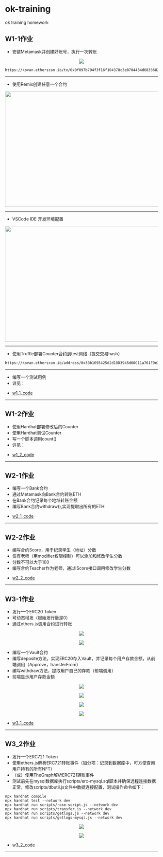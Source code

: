 # ok-training
ok training homework


## W1-1作业

* 安装Metamask并创建好账号，执行一次转账
<p align="center">
  <img src="https://github.com/hejiujun/ok-training/blob/main/images/1645849079015.jpg">
</p>

```
https://kovan.etherscan.io/tx/0x0f097b794f3f16f104378c3e8704434d6833682d3ff74946f0ec98132f985800
```
---

* 使用Remix创建任意一个合约
<p align="center">
  <img src="https://github.com/hejiujun/ok-training/blob/main/images/1645850916527.jpg" width="800" height="380">
</p>

---

* VSCode IDE 开发环境配置
<p align="center">
  <img src="https://github.com/hejiujun/ok-training/blob/main/images/1645856999343.jpg" width="600" height="380">
</p>

---

* 使用Truffle部署Counter合约到test网络（提交交易hash）
```
https://kovan.etherscan.io/address/0x3Bb1095425d2d10D3945d60C11a761F9e3F74091
```
---

* 编写一个测试用例
* 详见：

- [w1_1_code](https://github.com/hejiujun/ok-training/tree/main/w1_1_code)

---

## W1-2作业

* 使用Hardhat部署修改后的Counter
* 使用Hardhat测试Counter
* 写一个脚本调用count()
* 详见：

- [w1_2_code](https://github.com/hejiujun/ok-training/tree/main/w1_2_code)

---

## W2-1作业

* 编写一个Bank合约
* 通过Metamask向Bank合约转账ETH
* 在Bank合约记录每个地址转账金额
* 编写Bank合约withdraw(),实现提取出所有的ETH

- [w2_1_code](https://github.com/hejiujun/ok-training/tree/main/w2_1_code)

---

## W2-2作业

* 编写合约Score，用于纪录学生（地址）分数
* 仅有老师（用modifier权限控制）可以添加和修改学生分数
* 分数不可以大于100
* 编写合约Teacher作为老师，通过IScore接口调用修改学生分数

- [w2_2_code](https://github.com/hejiujun/ok-training/tree/main/w2_2_code)

---

## W3-1作业

* 发行一个ERC20 Token
* 可动态增发（起始发行量是0）
* 通过ethers.js调用合约进行转账

<p align="center">
  <img src="https://github.com/hejiujun/ok-training/blob/main/images/1646970788986.jpg">
</p>

<p align="center">
  <img src="https://github.com/hejiujun/ok-training/blob/main/images/1646970834515.jpg">
</p>

* 编写一个Vault合约
* 编写deposite方法，实现ERC20存入Vault，并记录每个用户存款金额，从前端调用（Approve，transferFrom）
* 编写withdraw方法，提取用户自己的存款（前端调用）
* 前端显示用户存款金额

<p align="center">
  <img src="https://github.com/hejiujun/ok-training/blob/main/images/1647025885635.jpg">
</p>

<p align="center">
  <img src="https://github.com/hejiujun/ok-training/blob/main/images/1647025951764.jpg">
</p>

<p align="center">
  <img src="https://github.com/hejiujun/ok-training/blob/main/images/1647025995473.jpg">
</p>

<p align="center">
  <img src="https://github.com/hejiujun/ok-training/blob/main/images/1647026034150.jpg">
</p>



- [w3_1_code](https://github.com/hejiujun/ok-training/tree/main/w3_1_code)



---


## W3_2作业

* 发行一个ERC721 Token
* 使用ethers.js解析ERC721转账事件（加分项：记录到数据库中，可方便查询用户持有的所有NFT）
* （或）使用TheGraph解析ERC721转账事件
* 测试前先在mysql数据库执行scripts/erc-mysql.sql脚本并确保远程连接数据正常，修改scripts/dbutil.js文件中数据连接配置，测试操作命令如下：

```
npx hardhat compile
npx hardhat test --network dev
npx hardhat run scripts/rose-script.js --network dev
npx hardhat run scripts/transfer.js --network dev
npx hardhat run scripts/getlogs.js --network dev
npx hardhat run scripts/getlogs-mysql.js --network dev

```

<p align="center">
  <img src="https://github.com/hejiujun/ok-training/blob/main/images/1647156746145.jpg">
</p>
<p align="center">
  <img src="https://github.com/hejiujun/ok-training/blob/main/images/1647156145884.jpg">
</p>


- [w3_2_code](https://github.com/hejiujun/ok-training/tree/main/w3_2_code)

---

